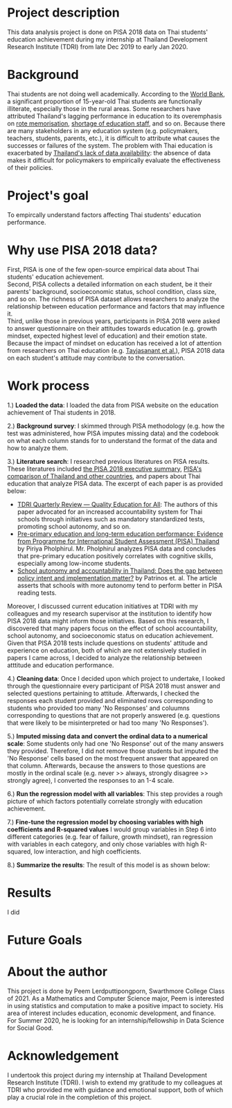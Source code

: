 # Project description 

This data analysis project is done on PISA 2018 data on Thai students' education achievement during my internship at Thailand Development Research Institute (TDRI) from late Dec 2019 to early Jan 2020.

# Background

Thai students are not doing well academically. According to the [World Bank](https://www.worldbank.org/en/country/thailand/publication/wanted---a-quality-education-for-all-in-thailand), a significant proportion of 15-year-old Thai students are functionally illiterate, especially those in the rural areas. Some researchers  have attributed Thailand's lagging performance in education to its overemphasis on [rote memorisation](https://oxfordbusinessgroup.com/overview/learning-curve-despite-premium-placed-learning-sector-has-struggled-show-positive-results-0), [shortage of education staff](http://uis.unesco.org/sites/default/files/documents/secondary-teachers-in-thailand-secondary-teacher-policy-research-in-asia-2011-en.pdf), and so on. Because there are many stakeholders in any education system (e.g. policymakers, teachers, students, parents, etc.), it is difficult to attribute what causes the successes or failures of the system. The problem with Thai education is exacerbated by [Thailand's lack of data availability](https://www.bangkokpost.com/opinion/opinion/1219025/open-data-policy-the-key-to-success): the absence of data makes it difficult for policymakers to empirically evaluate the effectiveness of their policies. 

# Project's goal 
To empircally understand factors affecting Thai students' education performance. 

# Why use PISA 2018 data? 

First, PISA is one of the few open-source empirical data about Thai students' education achievement.  <br />
Second, PISA collects a detailed information on each student, be it their parents' background, socioeconomic status, school condition, class size, and so on. The richness of PISA dataset allows researchers to analyze the relationship between education performance and factors that may influence it.  <br />
Third, unlike those in previous years, participants in PISA 2018 were asked to answer questionnaire on their attitudes towards education (e.g. growth mindset, expected highest level of education) and their emotion state. Because the impact of mindset on education has received a lot of attention from researchers on Thai education (e.g. [Tayjasanant et al.](https://www.researchgate.net/publication/311605841_Thai_EFL_teachers_and_learners'_beliefs_and_readiness_for_autonomous_learning)), PISA 2018 data on each student's attitude may contribute to the conversation. 

# Work process

1.) **Loaded the data**: I loaded the data from PISA website on the education achievement of Thai students in 2018. <br /> 

2.) **Background survey**: I skimmed through PISA methodology (e.g. how the test was administered, how PISA imputes missing data) and the codebook on what each column stands for to understand the format of the data and how to analyze them. 

3.) **Literature search**: I researched previous literatures on PISA results. These literatures included [the PISA 2018 executive summary](https://www.oecd.org/pisa/PISA%202018%20Insights%20and%20Interpretations%20FINAL%20PDF.pdf), [PISA's comparison of Thailand and other countries](http://www.compareyourcountry.org/pisa/country/THA), and papers about Thai education that analyze PISA data. The excerpt of each paper is as provided below: 

- [TDRI Quarterly Review — Quality Education for All](https://tdri.or.th/wp-content/uploads/2012/09/t5j2012.pdf): The authors of this paper advocated for an increased accountability system for Thai schools through initiatives such as mandatory standardized tests, promoting school autonomy, and so on. 
- [Pre-primary education and long-term education performance: Evidence from Programme for International Student Assessment (PISA) Thailand](https://journals.sagepub.com/doi/abs/10.1177/1476718X15616834?journalCode=ecra) by Piriya Pholphirul. Mr. Pholphirul analyzes PISA data and concludes that pre-primary education positively correlates with cognitive skills, especially among low-income students.
- [School autonomy and accountability in Thailand: Does the gap between policy intent and implementation matter?](https://link.springer.com/article/10.1007/s11125-015-9368-8) by Patrinos et. al. The article asserts that schools with more autonomy tend to perform better in PISA reading tests. 

Moreover, I discussed current education initiatives at TDRI with my colleagues and my research supervisor at the institution to identify how PISA 2018 data might inform those initiatives. Based on this research, I discovered that many papers focus on the effect of school accountability, school autonomy, and socioeconomic status on education achievement. Given that PISA 2018 tests include questions on students' attitude and experience on education, both of which are not extensively studied in papers I came across, I decided to analyze the relationship between atttitude and education performance. 

4.) **Cleaning data**: Once I decided upon which project to undertake, I looked through the questionnaire every participant of PISA 2018 must answer and selected questions pertaining to attitude. Afterwards, I checked the responses each student provided and eliminated rows corresponding to students who provided too many 'No Responses' and coluumns corresponding to questions that are not properly answered (e.g. questions that were likely to be misinterpreted or had too many 'No Responses'). 

5.) **Imputed missing data and convert the ordinal data to a numerical scale**: Some students only had one 'No Response' out of the many answers they provided. Therefore, I did not remove those students but imputed the 'No Response' cells based on the most frequent answer that appeared on that column. Afterwards, because the answers to those questions are mostly in the ordinal scale (e.g. never >> always, strongly disagree >> strongly agree), I converted the responses to an 1-4 scale. 

6.) **Run the regression model with all variables**: This step provides a rough picture of which factors potentially correlate strongly with education achievement. 

7.) **Fine-tune the regression model by choosing variables with high coefficients and R-squared values** I would group variables in Step 6 into different categories (e.g. fear of failure, growth mindset), ran regression with variables in each category, and only chose variables with high R-squared, low interaction, and high coefficients. 

8.) **Summarize the results**: The result of this model is as shown below: 

# Results
I did 


# Future Goals 


# About the author
This project is done by Peem Lerdputtipongporn, Swarthmore College Class of 2021. As a Mathematics and Computer Science major, Peem is interested in using statistics and computation to make a positive impact to society. His area of interest includes education, economic development, and finance. For Summer 2020, he is looking for an internship/fellowship in Data Science for Social Good. 

# Acknowledgement
I undertook this project during my internship at Thailand Development Research Institute (TDRI). I wish to extend my gratitude to my colleagues at TDRI who provided me with guidance and emotional support, both of which play a crucial role in the completion of this project. 
